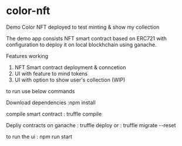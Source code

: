 # color-nft
Demo Color NFT deployed to test minting &amp; show my collection

The demo app consists NFT smart contract based on ERC721 with configuration to deploy it on local blockhchain using ganache.

Features working
1) NFT Smart contract deployment & conncetion
2) UI with feature to mind tokens
3) UI with option to show user's collection (WIP)

to run use below commands

Download dependencies
:npm install

compile smart contract
: truffle compile

Depliy contracts on ganache
: truffle deploy 
or
: truffle migrate --reset

to run the ui 
: npm run start
